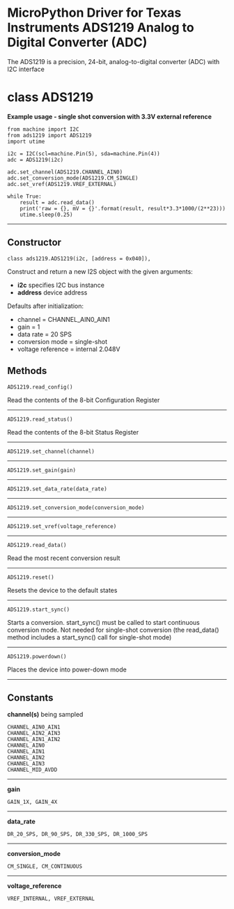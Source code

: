 # MicroPython Driver for Texas Instruments ADS1219 Analog to Digital Converter (ADC)

The ADS1219 is a precision, 24-bit, analog-to-digital converter (ADC) with I2C interface

# class ADS1219

**Example usage - single shot conversion with 3.3V external reference**

```
from machine import I2C
from ads1219 import ADS1219
import utime

i2c = I2C(scl=machine.Pin(5), sda=machine.Pin(4))
adc = ADS1219(i2c)

adc.set_channel(ADS1219.CHANNEL_AIN0)
adc.set_conversion_mode(ADS1219.CM_SINGLE)
adc.set_vref(ADS1219.VREF_EXTERNAL)

while True:
    result = adc.read_data()
    print('raw = {}, mV = {}'.format(result, result*3.3*1000/(2**23)))
    utime.sleep(0.25)      
```
***

## Constructor
```
class ads1219.ADS1219(i2c, [address = 0x040]),
```
Construct and return a new I2S object with the given arguments:
  * **i2c** specifies I2C bus instance
  * **address** device address
  
Defaults after initialization:
  * channel = CHANNEL_AIN0_AIN1
  * gain = 1
  * data rate = 20 SPS
  * conversion mode = single-shot
  * voltage reference = internal 2.048V

## Methods
```
ADS1219.read_config()
```
Read the contents of the 8-bit Configuration Register

***  
```
ADS1219.read_status()
```
Read the contents of the 8-bit Status Register

***
```
ADS1219.set_channel(channel)
```
***
```
ADS1219.set_gain(gain)
```
***
```
ADS1219.set_data_rate(data_rate)
```
***
```
ADS1219.set_conversion_mode(conversion_mode)
```
***
```
ADS1219.set_vref(voltage_reference)
```
***
```
ADS1219.read_data()
```
Read the most recent conversion result
***
```
ADS1219.reset()
```
Resets the device to the default states
***
```
ADS1219.start_sync()
```
Starts a conversion.  start\_sync() must be called to start continuous conversion mode.  Not needed for single-shot conversion
(the read\_data() method includes a start\_sync() call for single-shot mode)
***
```
ADS1219.powerdown()
```
Places the device into power-down mode
***

## Constants

**channel(s)** being sampled

```
CHANNEL_AIN0_AIN1 
CHANNEL_AIN2_AIN3
CHANNEL_AIN1_AIN2
CHANNEL_AIN0
CHANNEL_AIN1
CHANNEL_AIN2
CHANNEL_AIN3
CHANNEL_MID_AVDD
```
***

**gain**

```
GAIN_1X, GAIN_4X
```
***

**data_rate**

```
DR_20_SPS, DR_90_SPS, DR_330_SPS, DR_1000_SPS
```
***

**conversion_mode**

```
CM_SINGLE, CM_CONTINUOUS
```
***

**voltage_reference**

```
VREF_INTERNAL, VREF_EXTERNAL
```
